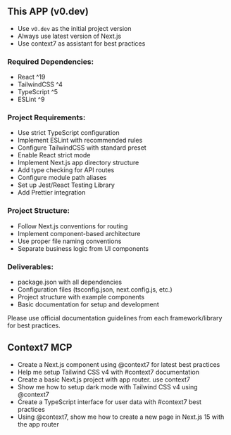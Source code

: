 ## This APP (v0.dev)

- Use `v0.dev` as the initial project version
- Always use latest version of Next.js
- Use context7 as assistant for best practices

### Required Dependencies:

- React ^19
- TailwindCSS ^4
- TypeScript ^5
- ESLint ^9

### Project Requirements:

- Use strict TypeScript configuration
- Implement ESLint with recommended rules
- Configure TailwindCSS with standard preset
- Enable React strict mode
- Implement Next.js app directory structure
- Add type checking for API routes
- Configure module path aliases
- Set up Jest/React Testing Library
- Add Prettier integration

### Project Structure:

- Follow Next.js conventions for routing
- Implement component-based architecture
- Use proper file naming conventions
- Separate business logic from UI components

### Deliverables:

- package.json with all dependencies
- Configuration files (tsconfig.json, next.config.js, etc.)
- Project structure with example components
- Basic documentation for setup and development

Please use official documentation guidelines from each framework/library for best practices.

## Context7 MCP

- Create a Next.js component using @context7 for latest best practices
- Help me setup Tailwind CSS v4 with #context7 documentation
- Create a basic Next.js project with app router. use context7
- Show me how to setup dark mode with Tailwind CSS v4 using @context7
- Create a TypeScript interface for user data with #context7 best practices
- Using @context7, show me how to create a new page in Next.js 15 with the app router
